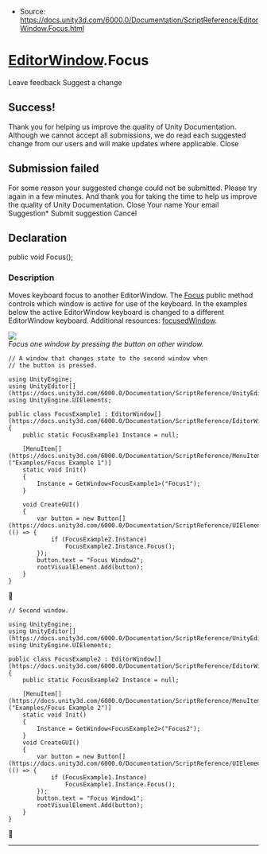 * Source: https://docs.unity3d.com/6000.0/Documentation/ScriptReference/EditorWindow.Focus.html

#  [EditorWindow](https://docs.unity3d.com/6000.0/Documentation/ScriptReference/EditorWindow.html).Focus
Leave feedback
Suggest a change
## Success!
Thank you for helping us improve the quality of Unity Documentation. Although we cannot accept all submissions, we do read each suggested change from our users and will make updates where applicable.
Close
## Submission failed
For some reason your suggested change could not be submitted. Please <a>try again</a> in a few minutes. And thank you for taking the time to help us improve the quality of Unity Documentation.
Close
Your name Your email Suggestion* Submit suggestion
Cancel
## Declaration
public void Focus(); 
### Description
Moves keyboard focus to another EditorWindow.
The [Focus](https://docs.unity3d.com/6000.0/Documentation/ScriptReference/EditorWindow.Focus.html) public method controls which window is active for use of the keyboard. In the examples below the active EditorWindow keyboard is changed to a different EditorWindow keyboard. Additional resources: [focusedWindow](https://docs.unity3d.com/6000.0/Documentation/ScriptReference/EditorWindow-focusedWindow.html).  
  
  
![](https://docs.unity3d.com/6000.0/Documentation/StaticFiles/ScriptRefImages/Window1.png)  
_Focus one window by pressing the button on other window._
```
// A window that changes state to the second window when
// the button is pressed.

using UnityEngine;
using UnityEditor[](https://docs.unity3d.com/6000.0/Documentation/ScriptReference/UnityEditor.html);
using UnityEngine.UIElements;

public class FocusExample1 : EditorWindow[](https://docs.unity3d.com/6000.0/Documentation/ScriptReference/EditorWindow.html)
{
    public static FocusExample1 Instance = null;

    [MenuItem[](https://docs.unity3d.com/6000.0/Documentation/ScriptReference/MenuItem.html)("Examples/Focus Example 1")]
    static void Init()
    {
        Instance = GetWindow<FocusExample1>("Focus1");
    }

    void CreateGUI()
    {
        var button = new Button[](https://docs.unity3d.com/6000.0/Documentation/ScriptReference/UIElements.Button.html)(() => {
            if (FocusExample2.Instance)
                FocusExample2.Instance.Focus();
        });
        button.text = "Focus Window2";
        rootVisualElement.Add(button);    
    }
}

```

```
// Second window.

using UnityEngine;
using UnityEditor[](https://docs.unity3d.com/6000.0/Documentation/ScriptReference/UnityEditor.html);
using UnityEngine.UIElements;

public class FocusExample2 : EditorWindow[](https://docs.unity3d.com/6000.0/Documentation/ScriptReference/EditorWindow.html)
{
    public static FocusExample2 Instance = null;

    [MenuItem[](https://docs.unity3d.com/6000.0/Documentation/ScriptReference/MenuItem.html)("Examples/Focus Example 2")]
    static void Init()
    {
        Instance = GetWindow<FocusExample2>("Focus2");
    }
    void CreateGUI()
    {
        var button = new Button[](https://docs.unity3d.com/6000.0/Documentation/ScriptReference/UIElements.Button.html)(() => {
            if (FocusExample1.Instance)
                FocusExample1.Instance.Focus();
        });
        button.text = "Focus Window1";
        rootVisualElement.Add(button);
    }
}

```

* * *
